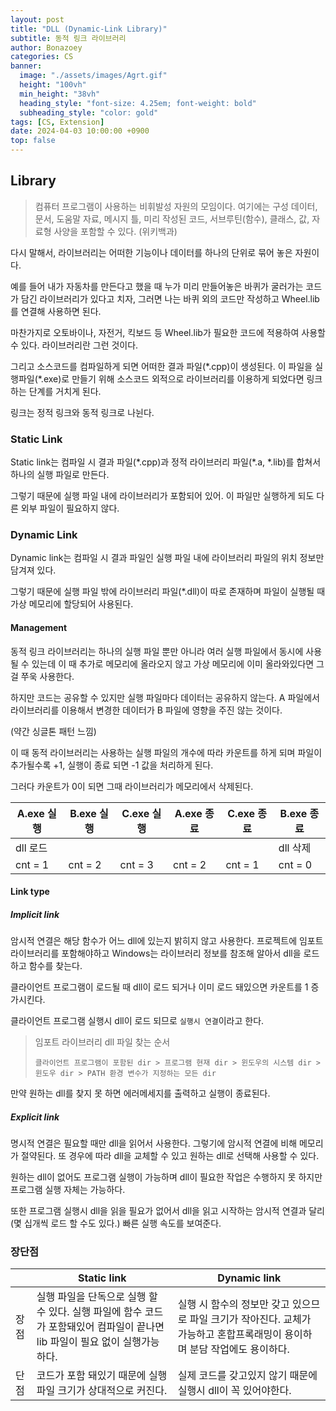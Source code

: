 ```yaml
---
layout: post
title: "DLL (Dynamic-Link Library)"
subtitle: 동적 링크 라이브러리
author: Bonazoey
categories: CS
banner:
  image: "./assets/images/Agrt.gif"
  height: "100vh"
  min_height: "38vh"
  heading_style: "font-size: 4.25em; font-weight: bold"
  subheading_style: "color: gold"
tags: [CS, Extension]
date: 2024-04-03 10:00:00 +0900
top: false
---
```


## Library

> 컴퓨터 프로그램이 사용하는 비휘발성 자원의 모임이다. 여기에는 구성 데이터, 문서, 도움말 자료, 메시지 틀, 미리 작성된 코드, 서브루틴(함수), 클래스, 값, 자료형 사양을 포함할 수 있다. (위키백과)

다시 말해서, 라이브러리는 어떠한 기능이나 데이터를 하나의 단위로 묶어 놓은 자원이다.

예를 들어 내가 자동차를 만든다고 했을 때 누가 미리 만들어놓은 바퀴가 굴러가는 코드가 담긴 라이브러리가 있다고 치자, 그러면 나는 바퀴 외의 코드만 작성하고 Wheel.lib를 연결해 사용하면 된다.

마찬가지로 오토바이나, 자전거, 킥보드 등 Wheel.lib가 필요한 코드에 적용하여 사용할 수 있다. 라이브러리란 그런 것이다.

그리고 소스코드를 컴파일하게 되면 어떠한 결과 파일(\*.cpp)이 생성된다. 이 파일을 실행파일(\*.exe)로 만들기 위해 소스코드 외적으로 라이브러리를 이용하게 되었다면 링크하는 단계를 거치게 된다.

링크는 정적 링크와 동적 링크로 나뉜다.

### Static Link

Static link는 컴파일 시 결과 파일(\*.cpp)과 정적 라이브러리 파일(\*.a, \*.lib)를 합쳐서 하나의 실행 파일로 만든다.

그렇기 때문에 실행 파일 내에 라이브러리가 포함되어 있어. 이 파일만 실행하게 되도 다른 외부 파일이 필요하지 않다.

### Dynamic Link

Dynamic link는 컴파일 시 결과 파일인 실행 파일 내에 라이브러리 파일의 위치 정보만 담겨져 있다.

그렇기 때문에 실행 파일 밖에 라이브러리 파일(\*.dll)이 따로 존재하며 파일이 실행될 때 가상 메모리에 할당되어 사용된다.

#### Management

동적 링크 라이브러리는 하나의 실행 파일 뿐만 아니라 여러 실행 파일에서 동시에 사용될 수 있는데 이 때 추가로 메모리에 올라오지 않고 가상 메모리에 이미 올라와있다면 그걸 쭈욱 사용한다.

하지만 코드는 공유할 수 있지만 실행 파일마다 데이터는 공유하지 않는다. A 파일에서 라이브러리를 이용해서 변경한 데이터가 B 파일에 영향을 주진 않는 것이다.

(약간 싱글톤 패턴 느낌)

이 때 동적 라이브러리는 사용하는 실행 파일의 개수에 따라 카운트를 하게 되며 파일이 추가될수록 +1, 실행이 종료 되면 -1 값을 처리하게 된다.

그러다 카운트가 0이 되면 그때 라이브러리가 메모리에서 삭제된다.

| A.exe 실행 | B.exe 실행 | C.exe 실행 | A.exe 종료 | C.exe 종료 | B.exe 종료 |
| --- | --- | --- | --- | --- | --- |
| dll 로드 ||||| dll 삭제 |
| cnt = 1 | cnt = 2 | cnt = 3 | cnt = 2 | cnt = 1 | cnt = 0 |

#### Link type

##### Implicit link

암시적 연결은 해당 함수가 어느 dll에 있는지 밝히지 않고 사용한다. 프로젝트에 임포트 라이브러리를 포함해야하고 Windows는 라이브러리 정보를 참조해 알아서 dll을 로드하고 함수를 찾는다.

클라이언트 프로그램이 로드될 때 dll이 로드 되거나 이미 로드 돼있으면 카운트를 1 증가시킨다.

클라이언트 프로그램 실행시 dll이 로드 되므로 `실행시 연결`이라고 한다.

> 임포트 라이브러리 dll 파일 찾는 순서
> 
> `클라이언트 프로그램이 포함된 dir > 프로그램 현재 dir > 윈도우의 시스템 dir > 윈도우 dir > PATH 환경 변수가 지정하는 모든 dir`

만약 원하는 dll를 찾지 못 하면 에러메세지를 출력하고 실행이 종료된다.

##### Explicit link

명시적 연결은 필요할 때만 dll을 읽어서 사용한다. 그렇기에 암시적 연결에 비해 메모리가 절약된다. 또 경우에 따라 dll을 교체할 수 있고 원하는 dll로 선택해 사용할 수 있다.

원하는 dll이 없어도 프로그램 실행이 가능하며 dll이 필요한 작업은 수행하지 못 하지만 프로그램 실행 자체는 가능하다.

또한 프로그램 실행시 dll을 읽을 필요가 없어서 dll을 읽고 시작하는 암시적 연결과 달리(몇 십개씩 로드 할 수도 있다.) 빠른 실행 속도를 보여준다.

### 장단점

|| Static link | Dynamic link |
| --- | --- | --- |
| 장점 | 실행 파일을 단독으로 실행 할 수 있다. 실행 파일에 함수 코드가 포함돼있어 컴파일이 끝나면 lib 파일이 필요 없이 실행가능하다. | 실행 시 함수의 정보만 갖고 있으므로 파일 크기가 작아진다. 교체가 가능하고 혼합프록래밍이 용이하며 분담 작업에도 용이하다. |
| 단점 | 코드가 포함 돼있기 때문에 실행 파일 크기가 상대적으로 커진다. | 실제 코드를 갖고있지 않기 때문에 실행시 dll이 꼭 있어야한다. |
